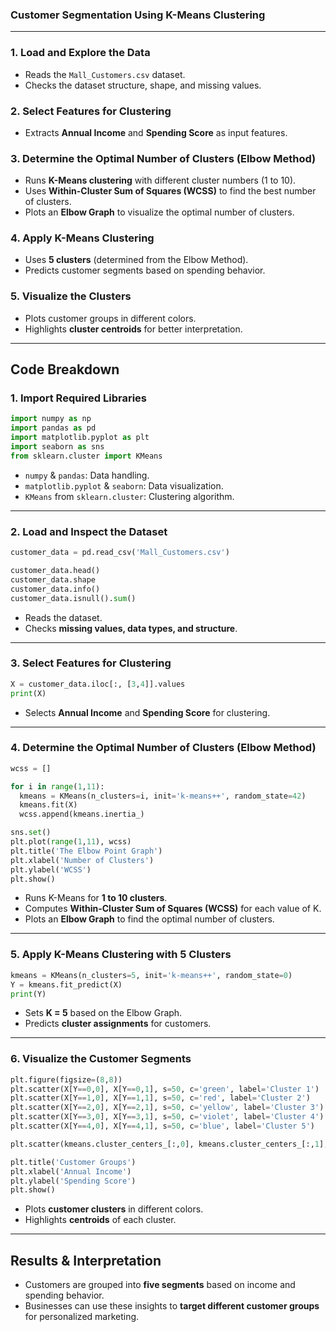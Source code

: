 ### **Customer Segmentation Using K-Means Clustering**  



---

### **1. Load and Explore the Data**  
- Reads the `Mall_Customers.csv` dataset.  
- Checks the dataset structure, shape, and missing values.  

### **2. Select Features for Clustering**  
- Extracts **Annual Income** and **Spending Score** as input features.  

### **3. Determine the Optimal Number of Clusters (Elbow Method)**  
- Runs **K-Means clustering** with different cluster numbers (1 to 10).  
- Uses **Within-Cluster Sum of Squares (WCSS)** to find the best number of clusters.  
- Plots an **Elbow Graph** to visualize the optimal number of clusters.  

### **4. Apply K-Means Clustering**  
- Uses **5 clusters** (determined from the Elbow Method).  
- Predicts customer segments based on spending behavior.  

### **5. Visualize the Clusters**  
- Plots customer groups in different colors.  
- Highlights **cluster centroids** for better interpretation.  

---

## **Code Breakdown**  

### **1. Import Required Libraries**  
```python
import numpy as np
import pandas as pd
import matplotlib.pyplot as plt
import seaborn as sns
from sklearn.cluster import KMeans
```
- `numpy` & `pandas`: Data handling.  
- `matplotlib.pyplot` & `seaborn`: Data visualization.  
- `KMeans` from `sklearn.cluster`: Clustering algorithm.  

---

### **2. Load and Inspect the Dataset**  
```python
customer_data = pd.read_csv('Mall_Customers.csv')

customer_data.head()
customer_data.shape
customer_data.info()
customer_data.isnull().sum()
```
- Reads the dataset.  
- Checks **missing values, data types, and structure**.  

---

### **3. Select Features for Clustering**  
```python
X = customer_data.iloc[:, [3,4]].values
print(X)
```
- Selects **Annual Income** and **Spending Score** for clustering.  

---

### **4. Determine the Optimal Number of Clusters (Elbow Method)**  
```python
wcss = []

for i in range(1,11):
  kmeans = KMeans(n_clusters=i, init='k-means++', random_state=42)
  kmeans.fit(X)
  wcss.append(kmeans.inertia_)

sns.set()
plt.plot(range(1,11), wcss)
plt.title('The Elbow Point Graph')
plt.xlabel('Number of Clusters')
plt.ylabel('WCSS')
plt.show()
```
- Runs K-Means for **1 to 10 clusters**.  
- Computes **Within-Cluster Sum of Squares (WCSS)** for each value of K.  
- Plots an **Elbow Graph** to find the optimal number of clusters.  

---

### **5. Apply K-Means Clustering with 5 Clusters**  
```python
kmeans = KMeans(n_clusters=5, init='k-means++', random_state=0)
Y = kmeans.fit_predict(X)
print(Y)
```
- Sets **K = 5** based on the Elbow Graph.  
- Predicts **cluster assignments** for customers.  

---

### **6. Visualize the Customer Segments**  
```python
plt.figure(figsize=(8,8))
plt.scatter(X[Y==0,0], X[Y==0,1], s=50, c='green', label='Cluster 1')
plt.scatter(X[Y==1,0], X[Y==1,1], s=50, c='red', label='Cluster 2')
plt.scatter(X[Y==2,0], X[Y==2,1], s=50, c='yellow', label='Cluster 3')
plt.scatter(X[Y==3,0], X[Y==3,1], s=50, c='violet', label='Cluster 4')
plt.scatter(X[Y==4,0], X[Y==4,1], s=50, c='blue', label='Cluster 5')

plt.scatter(kmeans.cluster_centers_[:,0], kmeans.cluster_centers_[:,1], s=100, c='cyan', label='Centroids')

plt.title('Customer Groups')
plt.xlabel('Annual Income')
plt.ylabel('Spending Score')
plt.show()
```
- Plots **customer clusters** in different colors.  
- Highlights **centroids** of each cluster.  

---

## **Results & Interpretation**  
- Customers are grouped into **five segments** based on income and spending behavior.  
- Businesses can use these insights to **target different customer groups** for personalized marketing.  
